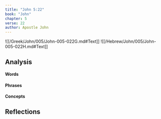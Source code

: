 ```yaml
---
title: "John 5:22"
book: "John"
chapter: 5
verse: 22
author: Apostle John
---
```

![[/Greek/John/005/John-005-022G.md#Text]]
![[/Hebrew/John/005/John-005-022H.md#Text]]

## Analysis

#### Words

#### Phrases

#### Concepts

## Reflections
